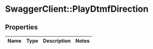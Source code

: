 # SwaggerClient::PlayDtmfDirection

## Properties
Name | Type | Description | Notes
------------ | ------------- | ------------- | -------------


